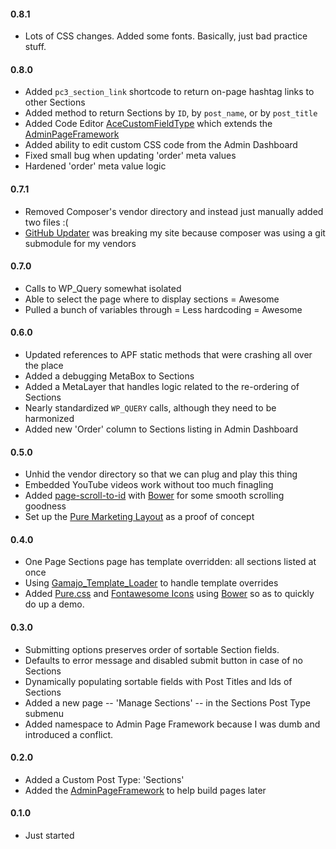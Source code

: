 #### 0.8.1
* Lots of CSS changes.  Added some fonts.  Basically, just bad practice stuff.

#### 0.8.0
* Added `pc3_section_link` shortcode to return on-page hashtag links to other Sections 
* Added method to return Sections by `ID`, by `post_name`, or by `post_title`
* Added Code Editor [AceCustomFieldType](https://github.com/soderlind/AceCustomFieldType) which extends the [AdminPageFramework](https://wordpress.org/plugins/admin-page-framework/)
* Added ability to edit custom CSS code from the Admin Dashboard
* Fixed small bug when updating 'order' meta values
* Hardened 'order' meta value logic

#### 0.7.1
* Removed Composer's vendor directory and instead just manually added two files :(
* [GitHub Updater](https://github.com/afragen/github-updater) was breaking my site because composer was using a git submodule for my vendors 

#### 0.7.0
* Calls to WP_Query somewhat isolated
* Able to select the page where to display sections = Awesome
* Pulled a bunch of variables through = Less hardcoding = Awesome

#### 0.6.0
* Updated references to APF static methods that were crashing all over the place
* Added a debugging MetaBox to Sections
* Added a MetaLayer that handles logic related to the re-ordering of Sections
* Nearly standardized `WP_QUERY` calls, although they need to be harmonized
* Added new 'Order' column to Sections listing in Admin Dashboard

#### 0.5.0
* Unhid the vendor directory so that we can plug and play this thing
* Embedded YouTube videos work without too much finagling
* Added [page-scroll-to-id](https://github.com/malihu/page-scroll-to-id) with [Bower](http://bower.io/) for some smooth scrolling goodness
* Set up the [Pure Marketing Layout](http://purecss.io/layouts/marketing/) as a proof of concept

#### 0.4.0
* One Page Sections page has template overridden: all sections listed at once
* Using [Gamajo_Template_Loader](https://github.com/GaryJones/Gamajo-Template-Loader) to handle template overrides
* Added [Pure.css](http://purecss.io/) and [Fontawesome Icons](https://github.com/FortAwesome/Font-Awesome) using [Bower](http://bower.io/) so as to quickly do up a demo.

#### 0.3.0
* Submitting options preserves order of sortable Section fields.
* Defaults to error message and disabled submit button in case of no Sections 
* Dynamically populating sortable fields with Post Titles and Ids of Sections 
* Added a new page -- 'Manage Sections' -- in the Sections Post Type submenu  
* Added namespace to Admin Page Framework because I was dumb and introduced a conflict.

#### 0.2.0
* Added a Custom Post Type: 'Sections'
* Added the [AdminPageFramework](https://wordpress.org/plugins/admin-page-framework/) to help build pages later

#### 0.1.0
* Just started
